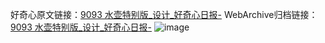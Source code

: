 好奇心原文链接：[9093 水壶特别版_设计_好奇心日报-](https://www.qdaily.com/articles/7454.html)
WebArchive归档链接：[9093 水壶特别版_设计_好奇心日报-](http://web.archive.org/web/20190623172337/https://www.qdaily.com/articles/7454.html)
![image](http://ww3.sinaimg.cn/large/007d5XDply1g3wjhhw99wj30u02n97ik)